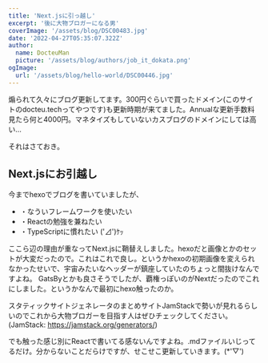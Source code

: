 ```yaml
---
title: 'Next.jsに引っ越し'
excerpt: '後に大物ブロガーになる男'
coverImage: '/assets/blog/DSC00483.jpg'
date: '2022-04-27T05:35:07.322Z'
author:
  name: DocteuMan
  picture: '/assets/blog/authors/job_it_dokata.png'
ogImage:
  url: '/assets/blog/hello-world/DSC00446.jpg'
---
```


煽られて久々にブログ更新してます。300円ぐらいで買ったドメイン(このサイトのdocteu.techってやつです)も更新時期が来てました。Annualな更新手数料見たら何と4000円。マネタイズもしていないカスブログのドメインにしては高い...

それはさておき。

## Next.jsにお引越し

今までhexoでブログを書いていましたが、
- ・なういフレームワークを使いたい
- ・Reactの勉強を兼ねたい
- ・TypeScriptに慣れたい ('⊿')ｹｯ

ここら辺の理由が重なってNext.jsに鞘替えしました。hexoだと画像とかのセットが大変だったので。これはこれで良し。というかhexoの初期画像を変えられなかったせいで、宇宙みたいなヘッダーが鎮座していたのちょっと間抜けなんですよね。
GatsByとかも良さそうでしたが、覇権っぽいのがNextだったのでこれにしました。というかなんで最初にhexo触ったのか。

スタティックサイトジェネレータのまとめサイトJamStackで勢いが見れるらしいのでこれから大物ブロガーを目指す人はぜひチェックしてください。
(JamStack: https://jamstack.org/generators/)

でも触った感じ別にReactで書いてる感ないんですよね。.mdファイルいじってるだけ。分からないことだらけですが、せこせこ更新していきます。(*'▽')